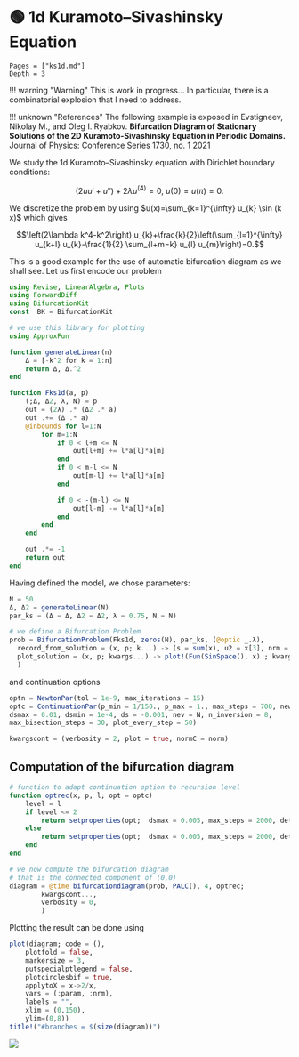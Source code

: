 # 🟢 1d Kuramoto–Sivashinsky Equation

```@contents
Pages = ["ks1d.md"]
Depth = 3
```

!!! warning "Warning"
    This is work in progress... In particular, there is a combinatorial explosion that I need to address.

!!! unknown "References"
    The following example is exposed in Evstigneev, Nikolay M., and Oleg I. Ryabkov. **Bifurcation Diagram of Stationary Solutions of the 2D Kuramoto-Sivashinsky Equation in Periodic Domains.** Journal of Physics: Conference Series 1730, no. 1 2021

We study the 1d Kuramoto–Sivashinsky equation with Dirichlet boundary conditions:

$$\left(2 u u'+ u''\right)+2\lambda u^{(4)}=0,\ u(0)=u(\pi)=0.$$

We discretize the problem by using $u(x)=\sum_{k=1}^{\infty} u_{k} \sin (k x)$ which gives

$$\left(2\lambda k^4-k^2\right) u_{k}+\frac{k}{2}\left(\sum_{l=1}^{\infty} u_{k+l} u_{k}-\frac{1}{2} \sum_{l+m=k} u_{l} u_{m}\right)=0.$$

This is a good example for the use of automatic bifurcation diagram as we shall see. Let us first encode our problem

```julia
using Revise, LinearAlgebra, Plots
using ForwardDiff
using BifurcationKit
const  BK = BifurcationKit

# we use this library for plotting
using ApproxFun

function generateLinear(n)
	Δ = [-k^2 for k = 1:n]
	return Δ, Δ.^2
end

function Fks1d(a, p)
	(;Δ, Δ2, λ, N) = p
	out = (2λ) .* (Δ2 .* a)
	out .+= (Δ .* a)
	@inbounds for l=1:N
		for m=1:N
			if 0 < l+m <= N
				out[l+m] += l*a[l]*a[m]
			end
			if 0 < m-l <= N
				out[m-l] += l*a[l]*a[m]
			end

			if 0 < -(m-l) <= N
				out[l-m] -= l*a[l]*a[m]
			end
		end
	end

	out .*= -1
	return out
end
```

Having defined the model, we chose parameters:

```julia
N = 50
Δ, Δ2 = generateLinear(N)
par_ks = (Δ = Δ, Δ2 = Δ2, λ = 0.75, N = N)

# we define a Bifurcation Problem
prob = BifurcationProblem(Fks1d, zeros(N), par_ks, (@optic _.λ),
  record_from_solution = (x, p; k...) -> (s = sum(x), u2 = x[3], nrm = norm(x)),
  plot_solution = (x, p; kwargs...) -> plot!(Fun(SinSpace(), x) ; kwargs...),
  )
```

and continuation options

```julia
optn = NewtonPar(tol = 1e-9, max_iterations = 15)
optc = ContinuationPar(p_min = 1/150., p_max = 1., max_steps = 700, newton_options = optn,
dsmax = 0.01, dsmin = 1e-4, ds = -0.001, nev = N, n_inversion = 8,
max_bisection_steps = 30, plot_every_step = 50)

kwargscont = (verbosity = 2, plot = true, normC = norm)
```

## Computation of the bifurcation diagram

```julia
# function to adapt continuation option to recursion level
function optrec(x, p, l; opt = optc)
	level = l
	if level <= 2
		return setproperties(opt;  dsmax = 0.005, max_steps = 2000, detect_loop = true, n_inversion = 6)
	else
		return setproperties(opt;  dsmax = 0.005, max_steps = 2000, detect_loop = true, n_inversion = 6)
	end
end

# we now compute the bifurcation diagram
# that is the connected component of (0,0)
diagram = @time bifurcationdiagram(prob, PALC(), 4, optrec;
		kwargscont..., 
		verbosity = 0,
		)
```

Plotting the result can be done using

```julia
plot(diagram; code = (), 
	plotfold = false,  
	markersize = 3, 
	putspecialptlegend = false,
	plotcirclesbif = true, 
	applytoX = x->2/x, 
	vars = (:param, :nrm),
	labels = "",
	xlim = (0,150), 
	ylim=(0,8))
title!("#branches = $(size(diagram))")
```

![](ks1d-1.png)
